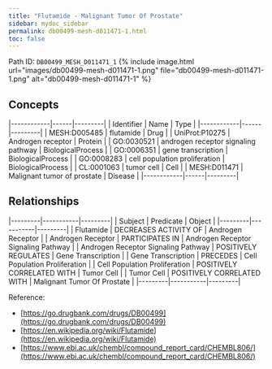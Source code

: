 ```yaml
---
title: "Flutamide - Malignant Tumor Of Prostate"
sidebar: mydoc_sidebar
permalink: db00499-mesh-d011471-1.html
toc: false 
---
```



Path ID: `DB00499_MESH_D011471_1`
{% include image.html url="images/db00499-mesh-d011471-1.png" file="db00499-mesh-d011471-1.png" alt="db00499-mesh-d011471-1" %}

## Concepts

|------------|------|---------|
| Identifier | Name | Type    |
|------------|------|---------|
| MESH:D005485 | flutamide | Drug |
| UniProt:P10275 | Androgen receptor | Protein |
| GO:0030521 | androgen receptor signaling pathway | BiologicalProcess |
| GO:0006351 | gene transcription | BiologicalProcess |
| GO:0008283 | cell population proliferation | BiologicalProcess |
| CL:0001063 | tumor cell | Cell |
| MESH:D011471 | Malignant tumor of prostate | Disease |
|------------|------|---------|

## Relationships

|---------|-----------|---------|
| Subject | Predicate | Object  |
|---------|-----------|---------|
| Flutamide | DECREASES ACTIVITY OF | Androgen Receptor |
| Androgen Receptor | PARTICIPATES IN | Androgen Receptor Signaling Pathway |
| Androgen Receptor Signaling Pathway | POSITIVELY REGULATES | Gene Transcription |
| Gene Transcription | PRECEDES | Cell Population Proliferation |
| Cell Population Proliferation | POSITIVELY CORRELATED WITH | Tumor Cell |
| Tumor Cell | POSITIVELY CORRELATED WITH | Malignant Tumor Of Prostate |
|---------|-----------|---------|

Reference: 
  - [https://go.drugbank.com/drugs/DB00499](https://go.drugbank.com/drugs/DB00499)
  - [https://en.wikipedia.org/wiki/Flutamide](https://en.wikipedia.org/wiki/Flutamide)
  - [https://www.ebi.ac.uk/chembl/compound_report_card/CHEMBL806/](https://www.ebi.ac.uk/chembl/compound_report_card/CHEMBL806/)
